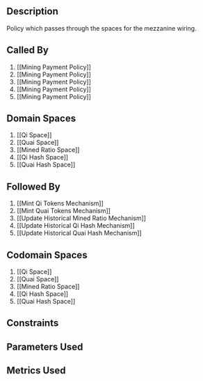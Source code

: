 ## Description

Policy which passes through the spaces for the mezzanine wiring.
## Called By
1. [[Mining Payment Policy]]
2. [[Mining Payment Policy]]
3. [[Mining Payment Policy]]
4. [[Mining Payment Policy]]
5. [[Mining Payment Policy]]
## Domain Spaces
1. [[Qi Space]]
2. [[Quai Space]]
3. [[Mined Ratio Space]]
4. [[Qi Hash Space]]
5. [[Quai Hash Space]]
## Followed By
1. [[Mint Qi Tokens Mechanism]]
2. [[Mint Quai Tokens Mechanism]]
3. [[Update Historical Mined Ratio Mechanism]]
4. [[Update Historical Qi Hash Mechanism]]
5. [[Update Historical Quai Hash Mechanism]]
## Codomain Spaces
1. [[Qi Space]]
2. [[Quai Space]]
3. [[Mined Ratio Space]]
4. [[Qi Hash Space]]
5. [[Quai Hash Space]]
## Constraints
## Parameters Used
## Metrics Used
